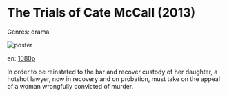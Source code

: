 # The Trials of Cate McCall (2013)

Genres: drama

![poster](http://image.tmdb.org/t/p/w500/t6REm1xLy2z0X2P8P815ZPI13xM.jpg)

en:
  [1080p](magnet:?xt=urn:btih:B93EEB6970F6FEB712A961BD11FED53A438EFDC0&tr=udp://glotorrents.pw:6969/announce&tr=udp://tracker.opentrackr.org:1337/announce&tr=udp://torrent.gresille.org:80/announce&tr=udp://tracker.openbittorrent.com:80&tr=udp://tracker.coppersurfer.tk:6969&tr=udp://tracker.leechers-paradise.org:6969&tr=udp://p4p.arenabg.ch:1337&tr=udp://tracker.internetwarriors.net:1337)
  


In order to be reinstated to the bar and recover custody of her daughter, a hotshot lawyer, now in recovery and on probation, must take on the appeal of a woman wrongfully convicted of murder.